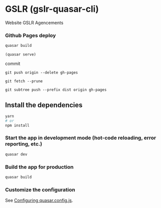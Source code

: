 # GSLR (gslr-quasar-cli)

Website GSLR Agencements

### Github Pages deploy

```bash
quasar build
```

`(quasar serve)`

commit

`git push origin --delete gh-pages`

`git fetch --prune`

`git subtree push --prefix dist origin gh-pages`

## Install the dependencies

```bash
yarn
# or
npm install
```

### Start the app in development mode (hot-code reloading, error reporting, etc.)

```bash
quasar dev
```

### Build the app for production

```bash
quasar build
```

### Customize the configuration

See [Configuring quasar.config.js](https://v2.quasar.dev/quasar-cli-vite/quasar-config-js).
